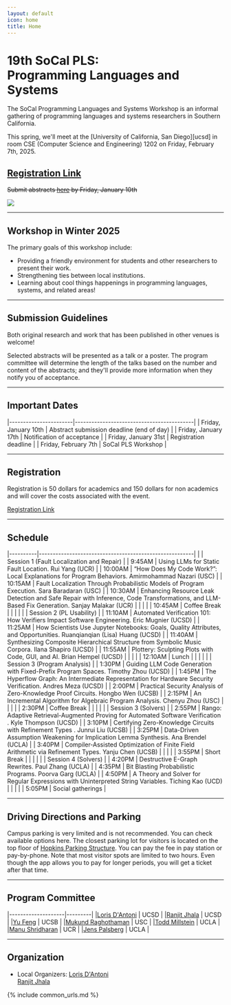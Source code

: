 ```yaml
---
layout: default
icon: home
title: Home
---
```


# 19th SoCal PLS: <br> Programming Languages and Systems

The SoCal Programming Languages and Systems Workshop is an informal gathering of
programming languages and systems researchers in Southern California.

This spring, we'll meet at the [University of California, San Diego][ucsd] in room CSE (Computer Science and Engineering) 1202 on
Friday, February 7th, 2025.

## [Registration Link](https://www.eventbrite.com/e/1146554438189) ##

<s> Submit abstracts [here](https://docs.google.com/forms/d/e/1FAIpQLSf2X31DYMV4r3mbJvN0dsblQHaJ_ljmBfgc8zFcVxRX2XX1bg/viewform?pli=1) by Friday, January 10th </s>

<img src="https://www.everydaycalifornia.com/cdn/shop/articles/unnamed_be0d7cf0-c8fc-4196-b3f3-2f8cc523de71.jpg?v=1664907751&width=1400">

---

## Workshop in Winter 2025

The primary goals of this workshop include:

* Providing a friendly environment for students and other researchers to present
  their work.
* Strengthening ties between local institutions.
* Learning about cool things happenings in programming languages, systems, and related areas!

---

## Submission Guidelines

Both original research and work that has been published in other venues is welcome!

Selected abstracts will be presented as a talk or a poster. The program
committee will determine the length of the talks based on the number and content
of the abstracts; and they'll provide more information when they notify you of
acceptance.

---

## Important Dates

|-----------------------|-------------------------------------------|
| Friday, January 10th  | Abstract submission deadline (end of day) |
| Friday, January 17th  | Notification of acceptance                |
| Friday, January 31st  | Registration deadline                     |
| Friday, February 7th  | SoCal PLS Workshop                        |

---

## Registration

Registration is 50 dollars for academics and 150 dollars for non academics and will cover the costs associated with the event.

[Registration Link](www.eventbrite.com/e/1146554438189)

---


## Schedule

|----------|--------------------------------------------------------| 
| | Session 1 (Fault Localization and Repair) | 
| 9:45AM | Using LLMs for Static Fault Location. Rui Yang (UCR) | 
| 10:00AM | “How Does My Code Work?”: Local Explanations for Program Behaviors.
Amirmohammad Nazari (USC) | 
| 10:15AM | Fault Localization Through Probabilistic Models of Program Execution.
Sara Baradaran (USC) | 
| 10:30AM | Enhancing Resource Leak Detection and Safe Repair with Inference, Code Transformations, and LLM-Based Fix Generation.
Sanjay Malakar (UCR) | 
| | | 
| 10:45AM | Coffee Break | | 
| | | 
| Session 2 (PL Usability) | 
| 11:10AM | Automated Verification 101: How Verifiers Impact Software Engineering. Eric Mugnier (UCSD) | 
| 11:25AM | How Scientists Use Jupyter Notebooks: Goals, Quality Attributes, and Opportunities.
Ruanqianqian (Lisa) Huang (UCSD) | 
| 11:40AM | Synthesizing Composite Hierarchical Structure from Symbolic Music Corpora.
Ilana Shapiro (UCSD) | 
| 11:55AM | Plottery: Sculpting Plots with Code, GUI, and AI. Brian Hempel (UCSD) | 
| | | 
| 12:10AM | Lunch | | | | 
| | Session 3 (Program Analysis) | | 1:30PM | Guiding LLM Code Generation with Fixed-Prefix Program Spaces.
Timothy Zhou (UCSD) | 
| 1:45PM | The Hyperflow Graph: An Intermediate Representation for Hardware Security Verification.
Andres Meza (UCSD) | 
| 2:00PM | Practical Security Analysis of Zero-Knowledge Proof Circuits.
Hongbo Wen (UCSB) | 
| 2:15PM | An Incremental Algorithm for Algebraic Program Analysis.
Chenyu Zhou (USC) | | | | 
| 2:30PM | Coffee Break | | | | | | Session 3 (Solvers) | | 2:55PM | Rango: Adaptive Retrieval-Augmented Proving for Automated Software Verification .
Kyle Thompson (UCSD) |
| 3:10PM | Certifying Zero-Knowledge Circuits with Refinement Types .
Junrui Liu (UCSB) | 
| 3:25PM | Data-Driven Assumption Weakening for Implication Lemma Synthesis.
Ana Brendel (UCLA) | 
| 3:40PM | Compiler-Assisted Optimization of Finite Field Arithmetic via Refinement Types.
Yanju Chen (UCSB) | | | | 
| 3:55PM | Short Break | | | | | | Session 4 (Solvers) | | 4:20PM | Destructive E-Graph Rewrites.
Paul Zhang (UCLA) | 
| 4:35PM | Bit Blasting Probabilistic Programs.
Poorva Garg (UCLA) | 
| 4:50PM | A Theory and Solver for Regular Expressions with Uninterpreted String Variables. Tiching Kao (UCD) 
| | | 
| | 5:05PM | Social gatherings |


---

## Driving Directions and Parking

Campus parking is very limited and is not recommended. You can check available options here. The closest parking lot for visitors is located on the top floor of [Hopkins Parking Structure](https://www.google.com/maps/place/Hopkins+Parking/@32.8837791,-117.2419775,17z/data=!3m1!4b1!4m6!3m5!1s0x80dc06c1e6156103:0xc6690b999c002d97!8m2!3d32.8837791!4d-117.2394026!16s%2Fg%2F1jky0r__3?entry=tts). You can pay the fee in pay station or pay-by-phone. Note that most visitor spots are limited to two hours. Even though the app allows you to pay for longer periods, you will get a ticket after that time.



---

## Program Committee

|--------------------|---------|
|[Loris D'Antoni](https://cseweb.ucsd.edu/~ldantoni/)               | UCSD     |
|[Ranjit Jhala](https://ranjitjhala.github.io/) | UCSD  |
|[Yu Feng](https://fredfeng.github.io/) | UCSB  |
|[Mukund Raghothaman](https://r-mukund.github.io/) | USC |
|[Todd Millstein](http://web.cs.ucla.edu/~todd/) | UCLA  |
|[Manu Shridharan](https://manu.sridharan.net/) | UCR  |
|[Jens Palsberg](https://web.cs.ucla.edu/~palsberg/) | UCLA  |

---


## Organization

<!--* Mailing List: socal@lists.ucla.edu
  [(subscribe)](http://lists.ucla.edu/cgi-bin/mailman/listinfo/socal)
  -->  
* Local Organizers:
  [Loris D'Antoni](https://cseweb.ucsd.edu/~ldantoni/)  
[Ranjit Jhala](https://ranjitjhala.github.io/)  

{% include common_urls.md %}
